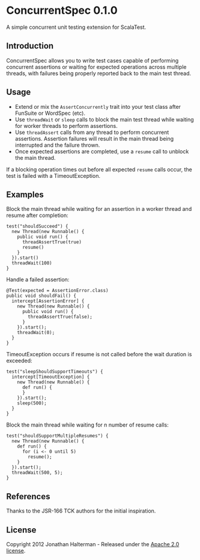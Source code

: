 # ConcurrentSpec 0.1.0

A simple concurrent unit testing extension for ScalaTest.

## Introduction

ConcurrentSpec allows you to write test cases capable of performing concurrent assertions or waiting for expected operations across multiple threads, with failures being properly reported back to the main test thread.

## Usage

* Extend or mix the `AssertConcurrently` trait into your test class after FunSuite or WordSpec (etc).
* Use `threadWait` or `sleep` calls to block the main test thread while waiting for worker threads to perform assertions. 
* Use `threadAssert` calls from any thread to perform concurrent assertions. Assertion failures will result in the main thread being interrupted and the failure thrown.
* Once expected assertions are completed, use a `resume` call to unblock the main thread.

If a blocking operation times out before all expected `resume` calls occur, the test is failed with a TimeoutException.

## Examples

Block the main thread while waiting for an assertion in a worker thread and resume after completion:

    test("shouldSucceed") {
      new Thread(new Runnable() {
        public void run() {
          threadAssertTrue(true)
          resume()
        }
      }).start()
      threadWait(100)
    }

Handle a failed assertion:

    @Test(expected = AssertionError.class)
    public void shouldFail() {
	  intercept[AssertionError] {	
        new Thread(new Runnable() {
          public void run() {
            threadAssertTrue(false);
          }
        }).start();
        threadWait(0);
      }
    }

TimeoutException occurs if resume is not called before the wait duration is exceeded:

	test("sleepShouldSupportTimeouts") {
	  intercept[TimeoutException] {
	    new Thread(new Runnable() {
	      def run() {
	      }
	    }).start();
	    sleep(500);
	  }
	}

Block the main thread while waiting for n number of resume calls:

	test("shouldSupportMultipleResumes") {
	  new Thread(new Runnable() {
	    def run() {
	      for (i <- 0 until 5)
	        resume();
	    }
	  }).start();
	  threadWait(500, 5);
	}

## References

Thanks to the JSR-166 TCK authors for the initial inspiration.

## License

Copyright 2012 Jonathan Halterman - Released under the [Apache 2.0 license](http://www.apache.org/licenses/LICENSE-2.0.html).
